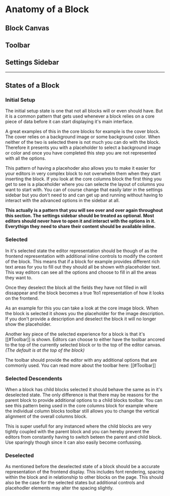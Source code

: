 # Anatomy of a Block
## Block Canvas

## Toolbar

## Settings Sidebar

--- 

## States of a Block
### Initial Setup
The initial setup state is one that not all blocks will or even should have. But it is a common pattern that gets used whenever a block relies on a core piece of data before it can start displaying it's main interface. 

A great examples of this in the core blocks for example is the cover block. The cover relies on a background image or some background color. When neither of the two is selected there is not much you can do with the block. Therefore it presents you with a placeholder to select a background image or color and once you have completed this step you are not represented with all the options.

This pattern of having a placehoder also allows you to make it easier for your editors in very complex block to not overwhelm them when they start inserting the block. If you look at the core columns block the first thing you get to see is a placeholder where you can selecte the layout of columns you want to start with. You can of course change that easily later in the settings sidebar but you don't need to and can get up and running without having to interact with the advanced options in the sidebar at all. 

**This actually is a pattern that you will see over and over again throughout this section. The settings sidebar should be treated as optional. Most editors should never have to open it and interact with the options in it. Everythign they need to share their content should be available inline.**

### Selected 
In it's selected state the editor representation should be though of as the frontend representation with additional inline controls to modify the content of the block. This means that if a block for example provides different rich text areas for you to fill out they should all be shown with placeholder text. This way editors can see all the options and choose to fill in all the areas they want to. 

Once they deselect the block all the fields they have not filled in will dissappear and the block becomes a true 1to1 representation of how it looks on the frontend. 

As an example for this you can take a look at the core image block. When the block is selected it shows you the placeholder for the image description. If you don't provide a description and deselect the block it will no longer show the placeholder. 

Another key piece of the selected experience for a block is that it's [[#Toolbar]] is shown. Editors can choose to either have the toolbar ancored to the top of the currently selected block or to the top of the editor canvas. _(The default is at the top of the block)_

The toolbar should provide the editor with any additional options that are commonly used. You can read more about the toolbar here: [[#Toolbar]]


### Selected Descendents
When a block has child blocks selected it should behave the same as in it's deselected state. The only difference is that there may be reasons for the parent block to provide additional options to a child blocks toolbar. You can see this pattern being used in the core columns block for example where the individual column blocks toolbar still allows you to change the vertical alignment of the overall columns block.

This is super usefull for any instanced where the child blocks are very tightly coupled with the parent block and you can hereby prevent the editors from constantly having to switch beteen the parent and child block. Use sparingly though since it can also easily become confussing. 

### Deselected 
As mentioned before the deselected state of a block should be a accurate representation of the frontend display. This includes font rendering, spacing within the block and in relationship to other blocks on the page. This should also be the case for the selected states but additional controls and placehodler elements may alter the spacing slightly. 
